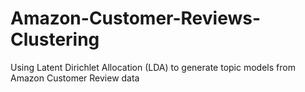 # Amazon-Customer-Reviews-Clustering
Using Latent Dirichlet Allocation (LDA) to generate topic models from Amazon Customer Review data
